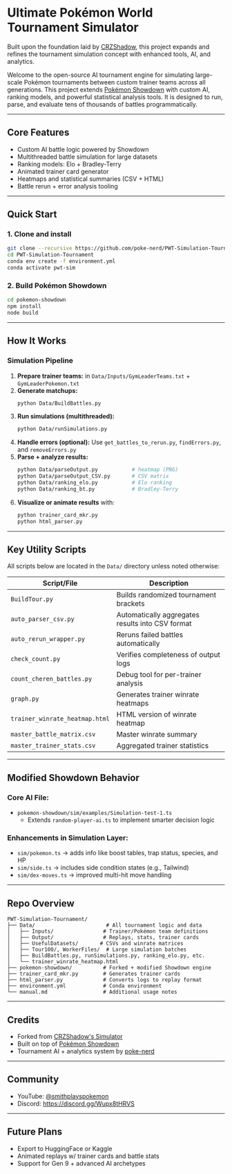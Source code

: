 # Ultimate Pokémon World Tournament Simulator

Built upon the foundation laid by [CRZShadow](https://github.com/cRz-Shadows/Pokemon_Trainer_Tournament_Simulator), this project expands and refines the tournament simulation concept with enhanced tools, AI, and analytics.

Welcome to the open-source AI tournament engine for simulating large-scale Pokémon tournaments between custom trainer teams across all generations. This project extends [Pokémon Showdown](https://github.com/smogon/pokemon-showdown) with custom AI, ranking models, and powerful statistical analysis tools. It is designed to run, parse, and evaluate tens of thousands of battles programmatically.

---

## Core Features
-  Custom AI battle logic powered by Showdown
-  Multithreaded battle simulation for large datasets
-  Ranking models: Elo + Bradley-Terry
-  Animated trainer card generator
-  Heatmaps and statistical summaries (CSV + HTML)
-  Battle rerun + error analysis tooling

---

## Quick Start

### 1. Clone and install
```bash
git clone --recursive https://github.com/poke-nerd/PWT-Simulation-Tournament.git
cd PWT-Simulation-Tournament
conda env create -f environment.yml
conda activate pwt-sim
```

### 2. Build Pokémon Showdown
```bash
cd pokemon-showdown
npm install
node build
```

---

## How It Works

### Simulation Pipeline
1. **Prepare trainer teams:** in `Data/Inputs/GymLeaderTeams.txt` + `GymLeaderPokemon.txt`
2. **Generate matchups:**
   ```bash
   python Data/BuildBattles.py
   ```
3. **Run simulations (multithreaded):**
   ```bash
   python Data/runSimulations.py
   ```
4. **Handle errors (optional):**
   Use `get_battles_to_rerun.py`, `findErrors.py`, and `removeErrors.py`
5. **Parse + analyze results:**
   ```bash
   python Data/parseOutput.py           # heatmap (PNG)
   python Data/parseOutput_CSV.py       # CSV matrix
   python Data/ranking_elo.py           # Elo ranking
   python Data/ranking_bt.py            # Bradley-Terry
   ```
6. **Visualize or animate results** with:
   ```bash
   python trainer_card_mkr.py
   python html_parser.py
   ```

---

## Key Utility Scripts
All scripts below are located in the `Data/` directory unless noted otherwise:

| Script/File                  | Description |
|-----------------------------|-------------|
| `BuildTour.py`              | Builds randomized tournament brackets |
| `auto_parser_csv.py`        | Automatically aggregates results into CSV format |
| `auto_rerun_wrapper.py`     | Reruns failed battles automatically |
| `check_count.py`            | Verifies completeness of output logs |
| `count_cheren_battles.py`   | Debug tool for per-trainer analysis |
| `graph.py`                  | Generates trainer winrate heatmaps |
| `trainer_winrate_heatmap.html` | HTML version of winrate heatmap |
| `master_battle_matrix.csv`  | Master winrate summary |
| `master_trainer_stats.csv`  | Aggregated trainer statistics |


---

## Modified Showdown Behavior

### Core AI File:
- `pokemon-showdown/sim/examples/Simulation-test-1.ts`
  - Extends `random-player-ai.ts` to implement smarter decision logic

### Enhancements in Simulation Layer:
- `sim/pokemon.ts` → adds info like boost tables, trap status, species, and HP
- `sim/side.ts` → includes side condition states (e.g., Tailwind)
- `sim/dex-moves.ts` → improved multi-hit move handling

---

## Repo Overview
```
PWT-Simulation-Tournament/
├── Data/                       # All tournament logic and data
│   ├── Inputs/                # Trainer/Pokémon team definitions
│   ├── Output/                # Replays, stats, trainer cards
│   ├── UsefulDatasets/       # CSVs and winrate matrices
│   ├── Tour100/, WorkerFiles/  # Large simulation batches
│   ├── BuildBattles.py, runSimulations.py, ranking_elo.py, etc.
│   └── trainer_winrate_heatmap.html
├── pokemon-showdown/          # Forked + modified Showdown engine
├── trainer_card_mkr.py        # Generates trainer cards
├── html_parser.py             # Converts logs to replay format
├── environment.yml            # Conda environment
└── manual.md                  # Additional usage notes
```

---

## Credits
- Forked from [CRZShadow's Simulator](https://github.com/cRz-Shadows/Pokemon_Trainer_Tournament_Simulator)
- Built on top of [Pokémon Showdown](https://github.com/smogon/pokemon-showdown)
- Tournament AI + analytics system by [poke-nerd](https://github.com/poke-nerd)

---

## Community
- YouTube: [@smithplayspokemon](https://www.youtube.com/@smithplayspokemon)
- Discord: https://discord.gg/Wupx8tHRVS

---

## Future Plans
- Export to HuggingFace or Kaggle
- Animated replays w/ trainer cards and battle stats
- Support for Gen 9 + advanced AI archetypes

